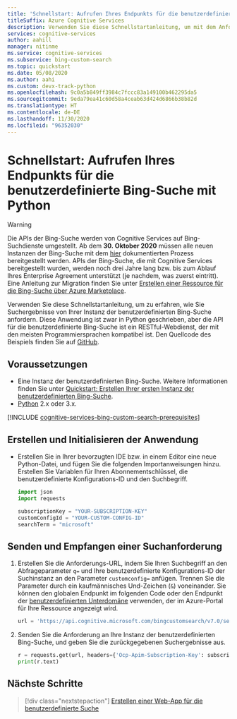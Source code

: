 ```yaml
---
title: 'Schnellstart: Aufrufen Ihres Endpunkts für die benutzerdefinierte Bing-Suche mit Python | Microsoft-Dokumentation'
titleSuffix: Azure Cognitive Services
description: Verwenden Sie diese Schnellstartanleitung, um mit dem Anfordern von Suchergebnissen von Ihrer Instanz der benutzerdefinierten Bing-Suche mit Python zu beginnen.
services: cognitive-services
author: aahill
manager: nitinme
ms.service: cognitive-services
ms.subservice: bing-custom-search
ms.topic: quickstart
ms.date: 05/08/2020
ms.author: aahi
ms.custom: devx-track-python
ms.openlocfilehash: 9c0a5b849ff3984c7fccc83a149100b462295da5
ms.sourcegitcommit: 9eda79ea41c60d58a4ceab63d424d6866b38b82d
ms.translationtype: HT
ms.contentlocale: de-DE
ms.lasthandoff: 11/30/2020
ms.locfileid: "96352030"
---
```

# <a name="quickstart-call-your-bing-custom-search-endpoint-using-python"></a>Schnellstart: Aufrufen Ihres Endpunkts für die benutzerdefinierte Bing-Suche mit Python

> [!WARNING]
> Die APIs der Bing-Suche werden von Cognitive Services auf Bing-Suchdienste umgestellt. Ab dem **30. Oktober 2020** müssen alle neuen Instanzen der Bing-Suche mit dem [hier](/bing/search-apis/bing-web-search/create-bing-search-service-resource) dokumentierten Prozess bereitgestellt werden.
> APIs der Bing-Suche, die mit Cognitive Services bereitgestellt wurden, werden noch drei Jahre lang bzw. bis zum Ablauf Ihres Enterprise Agreement unterstützt (je nachdem, was zuerst eintritt).
> Eine Anleitung zur Migration finden Sie unter [Erstellen einer Ressource für die Bing-Suche über Azure Marketplace](/bing/search-apis/bing-web-search/create-bing-search-service-resource).

Verwenden Sie diese Schnellstartanleitung, um zu erfahren, wie Sie Suchergebnisse von Ihrer Instanz der benutzerdefinierten Bing-Suche anfordern. Diese Anwendung ist zwar in Python geschrieben, aber die API für die benutzerdefinierte Bing-Suche ist ein RESTful-Webdienst, der mit den meisten Programmiersprachen kompatibel ist. Den Quellcode des Beispiels finden Sie auf [GitHub](https://github.com/Azure-Samples/cognitive-services-REST-api-samples/blob/master/python/Search/BingCustomSearchv7.py).

## <a name="prerequisites"></a>Voraussetzungen

- Eine Instanz der benutzerdefinierten Bing-Suche. Weitere Informationen finden Sie unter [Quickstart: Erstellen Ihrer ersten Instanz der benutzerdefinierten Bing-Suche](quick-start.md).
- [Python](https://www.python.org/) 2.x oder 3.x.

[!INCLUDE [cognitive-services-bing-custom-search-prerequisites](../../../includes/cognitive-services-bing-custom-search-signup-requirements.md)]


## <a name="create-and-initialize-the-application"></a>Erstellen und Initialisieren der Anwendung

- Erstellen Sie in Ihrer bevorzugten IDE bzw. in einem Editor eine neue Python-Datei, und fügen Sie die folgenden Importanweisungen hinzu. Erstellen Sie Variablen für Ihren Abonnementschlüssel, die benutzerdefinierte Konfigurations-ID und den Suchbegriff.

    ```python
    import json
    import requests
    
    subscriptionKey = "YOUR-SUBSCRIPTION-KEY"
    customConfigId = "YOUR-CUSTOM-CONFIG-ID"
    searchTerm = "microsoft"
    ```

## <a name="send-and-receive-a-search-request"></a>Senden und Empfangen einer Suchanforderung 

1. Erstellen Sie die Anforderungs-URL, indem Sie Ihren Suchbegriff an den Abfrageparameter `q=` und Ihre benutzerdefinierte Konfigurations-ID der Suchinstanz an den Parameter `customconfig=` anfügen. Trennen Sie die Parameter durch ein kaufmännisches Und-Zeichen (`&`) voneinander. Sie können den globalen Endpunkt im folgenden Code oder den Endpunkt der [benutzerdefinierten Unterdomäne](../../cognitive-services/cognitive-services-custom-subdomains.md) verwenden, der im Azure-Portal für Ihre Ressource angezeigt wird.

    ```python
    url = 'https://api.cognitive.microsoft.com/bingcustomsearch/v7.0/search?' + 'q=' + searchTerm + '&' + 'customconfig=' + customConfigId
    ```

2. Senden Sie die Anforderung an Ihre Instanz der benutzerdefinierten Bing-Suche, und geben Sie die zurückgegebenen Suchergebnisse aus.  

    ```python
    r = requests.get(url, headers={'Ocp-Apim-Subscription-Key': subscriptionKey})
    print(r.text)
    ```

## <a name="next-steps"></a>Nächste Schritte

> [!div class="nextstepaction"]
> [Erstellen einer Web-App für die benutzerdefinierte Suche](./tutorials/custom-search-web-page.md)